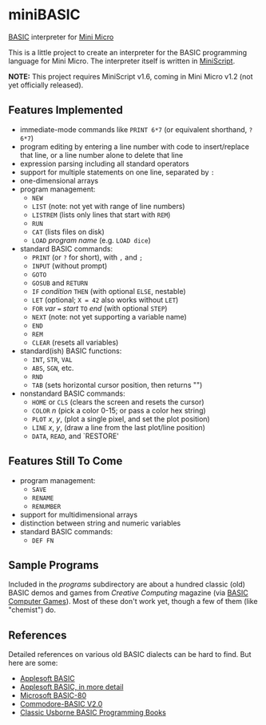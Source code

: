 # miniBASIC
[BASIC](https://en.wikipedia.org/wiki/BASIC) interpreter for [Mini Micro](https:miniscript.org/MiniMicro/)


This is a little project to create an interpreter for the BASIC programming language for Mini Micro.  The interpreter itself is written in [MiniScript](https://miniscript.org).

**NOTE:** This project requires MiniScript v1.6, coming in Mini Micro v1.2 (not yet officially released).

## Features Implemented ##

- immediate-mode commands like `PRINT 6*7` (or equivalent shorthand, `?6*7`)
- program editing by entering a line number with code to insert/replace that line, or a line number alone to delete that line
- expression parsing including all standard operators
- support for multiple statements on one line, separated by `:`
- one-dimensional arrays
- program management:
  - `NEW`
  - `LIST` (note: not yet with range of line numbers)
  - `LISTREM` (lists only lines that start with `REM`)
  - `RUN`
  - `CAT` (lists files on disk)
  - `LOAD` _program name_ (e.g. `LOAD dice`)
- standard BASIC commands:
  - `PRINT` (or `?` for short), with `,` and `;`
  - `INPUT` (without prompt)
  - `GOTO`
  - `GOSUB` and `RETURN`
  - `IF` _condition_ `THEN` (with optional `ELSE`, nestable)
  - `LET` (optional; `X = 42` also works without `LET`)
  - `FOR` _var_ `=` _start_ `TO` _end_ (with optional `STEP`)
  - `NEXT` (note: not yet supporting a variable name)
  - `END`
  - `REM`
  - `CLEAR` (resets all variables)
- standard(ish) BASIC functions:
  - `INT`, `STR`, `VAL`
  - `ABS`, `SGN`, etc.
  - `RND`
  - `TAB` (sets horizontal cursor position, then returns "")
- nonstandard BASIC commands:
  - `HOME` or `CLS` (clears the screen and resets the cursor)
  - `COLOR` _n_ (pick a color 0-15; or pass a color hex string)
  - `PLOT` _x_, _y_, (plot a single pixel, and set the plot position)
  - `LINE` _x_, _y_, (draw a line from the last plot/line position)
  - `DATA`, `READ`, and `RESTORE'

## Features Still To Come ##

- program management:
  - `SAVE`
  - `RENAME`
  - `RENUMBER`
- support for multidimensional arrays
- distinction between string and numeric variables
- standard BASIC commands:
  - `DEF FN`

## Sample Programs

Included in the _programs_ subdirectory are about a hundred classic (old) BASIC demos and games from _Creative Computing_ magazine (via [BASIC Computer Games](https://en.wikipedia.org/wiki/BASIC_Computer_Games)).  Most of these don't work yet, though a few of them (like "chemist") do.


## References

Detailed references on various old BASIC dialects can be hard to find.  But here are some:

- [Applesoft BASIC](https://www.calormen.com/jsbasic/reference.html)
- [Applesoft BASIC, in more detail](https://mirrors.apple2.org.za/Apple%20II%20Documentation%20Project/Software/Languages/Applesoft%20BASIC/Manuals/Applesoft%20II%20BASIC%20Programming%20Reference%20Manual.pdf)
- [Microsoft BASIC-80](https://usermanual.wiki/Document/BASIC8028MBASIC29ReferenceManual.204768585/view)
- [Commodore-BASIC V2.0](https://www.c64-wiki.com/wiki/C64-Commands)
- [Classic Usborne BASIC Programming Books](https://usborne.com/us/books/computer-and-coding-books)
